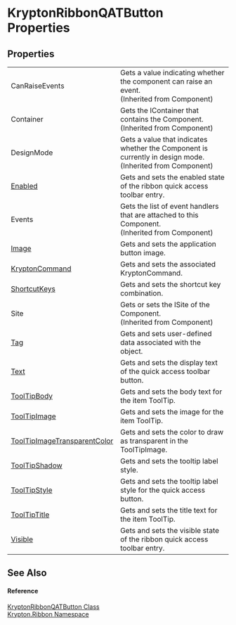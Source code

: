 # KryptonRibbonQATButton Properties




## Properties
<table>
<tr>
<td>CanRaiseEvents</td>
<td>Gets a value indicating whether the component can raise an event.<br />(Inherited from Component)</td></tr>
<tr>
<td>Container</td>
<td>Gets the IContainer that contains the Component.<br />(Inherited from Component)</td></tr>
<tr>
<td>DesignMode</td>
<td>Gets a value that indicates whether the Component is currently in design mode.<br />(Inherited from Component)</td></tr>
<tr>
<td><a href="be9e7683-696f-dd47-5620-5739775981fb.md">Enabled</a></td>
<td>Gets and sets the enabled state of the ribbon quick access toolbar entry.</td></tr>
<tr>
<td>Events</td>
<td>Gets the list of event handlers that are attached to this Component.<br />(Inherited from Component)</td></tr>
<tr>
<td><a href="4e88772e-165b-4277-3780-6338a783276d.md">Image</a></td>
<td>Gets and sets the application button image.</td></tr>
<tr>
<td><a href="1c084ff1-9199-4b2c-ee7e-3a5290f803bc.md">KryptonCommand</a></td>
<td>Gets and sets the associated KryptonCommand.</td></tr>
<tr>
<td><a href="2632dc26-64c9-ca95-79d3-e5982799627b.md">ShortcutKeys</a></td>
<td>Gets and sets the shortcut key combination.</td></tr>
<tr>
<td>Site</td>
<td>Gets or sets the ISite of the Component.<br />(Inherited from Component)</td></tr>
<tr>
<td><a href="f2d999f8-0f84-af8e-bb0e-90faa82454e7.md">Tag</a></td>
<td>Gets and sets user-defined data associated with the object.</td></tr>
<tr>
<td><a href="19d9b673-3d40-d67c-a683-a28650af2b5e.md">Text</a></td>
<td>Gets and sets the display text of the quick access toolbar button.</td></tr>
<tr>
<td><a href="d3687858-d616-d6ff-5087-904a2fbd82f1.md">ToolTipBody</a></td>
<td>Gets and sets the body text for the item ToolTip.</td></tr>
<tr>
<td><a href="2385d67d-571f-e426-ef65-dc0d5747063d.md">ToolTipImage</a></td>
<td>Gets and sets the image for the item ToolTip.</td></tr>
<tr>
<td><a href="24b025c0-ca3e-4714-0b0b-329aec16bb49.md">ToolTipImageTransparentColor</a></td>
<td>Gets and sets the color to draw as transparent in the ToolTipImage.</td></tr>
<tr>
<td><a href="6b67e0ac-cf1d-3310-472a-cb35ecb9e53c.md">ToolTipShadow</a></td>
<td>Gets and sets the tooltip label style.</td></tr>
<tr>
<td><a href="b2ecb829-f906-d39a-e578-96266f0fe254.md">ToolTipStyle</a></td>
<td>Gets and sets the tooltip label style for the quick access button.</td></tr>
<tr>
<td><a href="3d0bdec3-3779-bbd7-d531-7fd696d979c1.md">ToolTipTitle</a></td>
<td>Gets and sets the title text for the item ToolTip.</td></tr>
<tr>
<td><a href="e1b7f02e-633b-9e89-a804-044b338775ee.md">Visible</a></td>
<td>Gets and sets the visible state of the ribbon quick access toolbar entry.</td></tr>
</table>

## See Also


#### Reference
<a href="46639fb1-b6a2-c27c-c5de-d80f81cf787d.md">KryptonRibbonQATButton Class</a>  
<a href="1e9bc734-cff9-e9b8-f013-94cdac669794.md">Krypton.Ribbon Namespace</a>  
